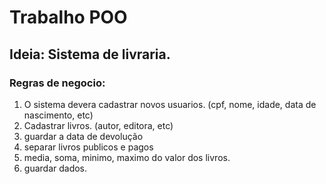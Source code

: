 # Trabalho POO
## Ideia: Sistema de livraria.
### Regras de negocio:

1. O sistema devera cadastrar novos usuarios. (cpf, nome, idade, data de nascimento, etc)
2. Cadastrar livros. (autor, editora, etc)
3. guardar a data de devolução
4. separar livros publicos e pagos
5. media, soma, minimo, maximo do valor dos livros.
6.  guardar dados.
